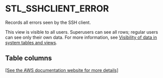 # STL\_SSHCLIENT\_ERROR<a name="r_STL_SSHCLIENT_ERROR"></a>

 Records all errors seen by the SSH client\. 

This view is visible to all users\. Superusers can see all rows; regular users can see only their own data\. For more information, see [Visibility of data in system tables and views](c_visibility-of-data.md)\.

## Table columns<a name="r_STL_SSHCLIENT_ERROR-table-columns"></a>

[\[See the AWS documentation website for more details\]](http://docs.aws.amazon.com/redshift/latest/dg/r_STL_SSHCLIENT_ERROR.html)
